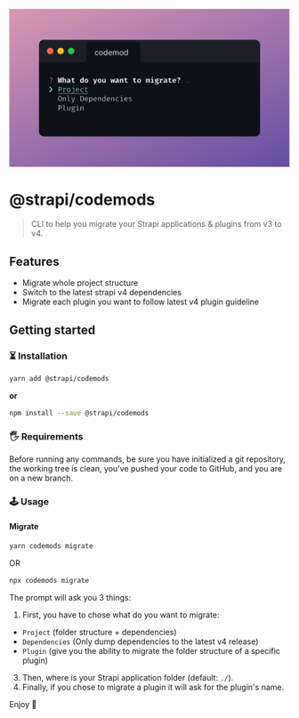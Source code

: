 ![@strapi/codemods](./preview.png)

# @strapi/codemods

> CLI to help you migrate your Strapi applications & plugins from v3 to v4.

## Features

- Migrate whole project structure
- Switch to the latest strapi v4 dependencies
- Migrate each plugin you want to follow latest v4 plugin guideline

## Getting started

### ⏳ Installation

```bash
yarn add @strapi/codemods
```

**or**

```bash
npm install --save @strapi/codemods
```

### 🖐 Requirements

Before running any commands, be sure you have initialized a git repository, the working tree is clean, you've pushed your code to GitHub, and you are on a new branch.

### 🕹 Usage

#### Migrate

```bash
yarn codemods migrate
```
OR
```bash
npx codemods migrate
```

The prompt will ask you 3 things:

1. First, you have to chose what do you want to migrate:
  - `Project` (folder structure + dependencies)
  - `Dependencies` (Only dump dependencies to the latest v4 release)
  - `Plugin` (give you the ability to migrate the folder structure of a specific plugin)
3. Then, where is your Strapi application folder (default: `./`).
4. Finally, if you chose to migrate a plugin it will ask for the plugin's name.

Enjoy 🎉